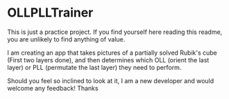 OLLPLLTrainer
=============

This is just a practice project. If you find yourself here reading this readme, you are unlikely to find anything of value. 

I am creating an app that takes pictures of a partially solved Rubik's cube (First two layers done), and then determines
which OLL (orient the last layer) or PLL (permutate the last layer) they need to perform. 

Should you feel so inclined to look at it, I am a new developer and would welcome any feedback! Thanks
